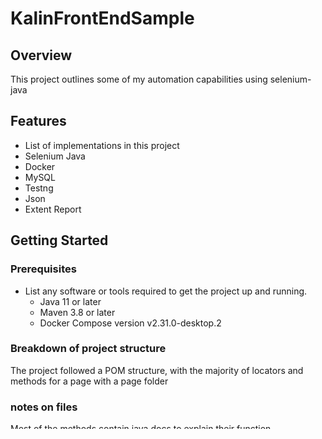 # KalinFrontEndSample

## Overview

This project outlines some of my automation capabilities using selenium-java
## Features

- List of implementations in this project
- Selenium Java
- Docker
- MySQL
- Testng
- Json
- Extent Report

## Getting Started

### Prerequisites

- List any software or tools required to get the project up and running.
    - Java 11 or later
    - Maven 3.8 or later
    - Docker Compose version v2.31.0-desktop.2


### Breakdown of project structure
The project followed a POM structure, with the majority of locators and methods for a page with a page folder

### notes on files
Most of the methods contain java docs to explain their function.




### Installation

1. Clone this repository:
   git clone https://github.com/KalzG07/KalinFrontEndSample.git
2. Resolve dependencies
3. ensure docker is up using command in terminal: docker-compose up -d
3. Run XML

### Run XML file
Runner name : TestXMLRunners/runAddToCartTests.XML

The runner contains the parameters for chrome and firefox to run concurrently.

### Extent Report
This will generate a breakdown of the run based on the results from the reporting defined in the test actions
INFO, will report information points
Pass, will report passes
softFail, will fail the action but contain with the test if possible.
Fail, will hard fail and report as such.

The report will generate here:
ExtentReports/ExtentReportResults.html


